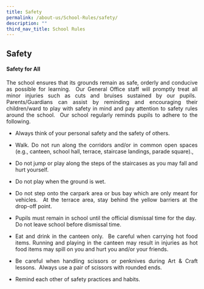 ```yaml
---
title: Safety
permalink: /about-us/School-Rules/safety/
description: ""
third_nav_title: School Rules
---
```

## Safety

#### Safety for All

<p align="justify">The school ensures that its grounds remain as safe, orderly and conducive as possible for learning.&nbsp; Our General Office staff will promptly treat all minor injuries such as cuts and bruises sustained by our pupils.&nbsp; Parents/Guardians can assist by reminding and encouraging their children/ward to play with safety in mind and pay attention to safety rules around the school.&nbsp; Our school regularly reminds pupils to adhere to the following.</p>

*   <p align="justify">Always think of your personal safety and the safety of others.</p>
*   <p align="justify">Walk. Do not run along the corridors and/or in common open spaces (e.g., canteen, school hall, terrace, staircase landings, parade square).,</p>
*  <p align="justify"> Do not jump or play along the steps of the staircases as you may fall and hurt yourself.</p>
*  <p align="justify"> Do not play when the ground is wet.</p>
*   <p align="justify">Do not step onto the carpark area or bus bay which are only meant for vehicles.&nbsp; At the terrace area, stay behind the yellow barriers at the drop-off point.</p>
*  <p align="justify"> Pupils must remain in school until the official dismissal time for the day.&nbsp; Do not leave school before dismissal time.</p>
*  <p align="justify"> Eat and drink in the canteen only.&nbsp; Be careful when carrying hot food items. Running and playing in the canteen may result in injuries as hot food items may spill on you and hurt you and/or your friends.</p>
*   <p align="justify">Be careful when handling scissors or penknives during Art &amp; Craft lessons.&nbsp; Always use a pair of scissors with rounded ends.</p>
*   <p align="justify">Remind each other of safety practices and habits.</p>